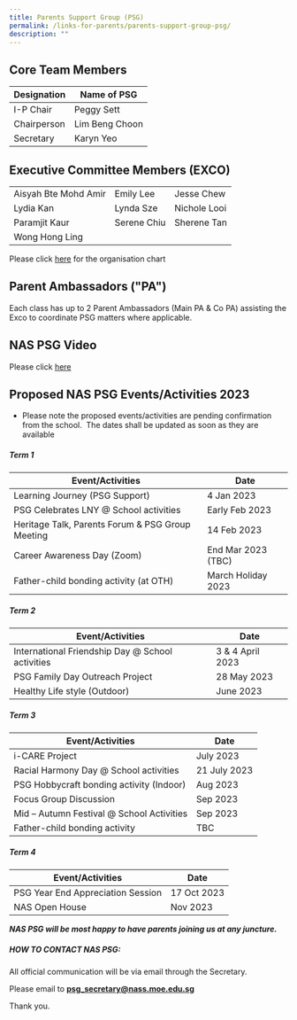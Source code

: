 ```yaml
---
title: Parents Support Group (PSG)
permalink: /links-for-parents/parents-support-group-psg/
description: ""
---
```

Core Team Members
-----------------
| Designation |Name of PSG |
| -------- | -------- |
| I-P Chair | Peggy Sett |
| Chairperson | Lim Beng Choon |
| Secretary | Karyn Yeo |



Executive Committee Members (EXCO)
----------------------------------

||||
|-|-|-|
|Aisyah Bte Mohd Amir|Emily Lee|Jesse Chew|
|Lydia Kan|Lynda Sze|Nichole Looi|
|Paramjit Kaur|Serene Chiu|Sherene Tan
|Wong Hong Ling|||

  

Please click [here](https://drive.google.com/file/d/1ffPOqqLj18YNNLWvUZ3Us9eMMC7WaLXB/view) for the organisation chart  
  
  

Parent Ambassadors ("PA")
-------------------------

  

Each class has up to 2 Parent Ambassadors (Main PA & Co PA) assisting the Exco to coordinate PSG matters where applicable.

  

NAS PSG Video
-------------

  
Please click [here](https://drive.google.com/file/d/1wb1cq5ZZISQ2LuE9jO4T8a7ZzUeCq7D4/view)  
  

Proposed NAS PSG Events/Activities 2023
-------------------------

  * Please note the proposed events/activities are pending confirmation from the school.&nbsp; The dates shall be updated as soon as they are available

##### Term 1
|Event/Activities|Date|
|-|-|
|Learning Journey (PSG Support)|4 Jan 2023|
|PSG Celebrates LNY @ School activities|Early Feb 2023|
|Heritage Talk, Parents Forum & PSG Group Meeting|14 Feb 2023|
|Career Awareness Day (Zoom)|End Mar 2023 (TBC)|
|Father-child bonding activity (at OTH)|March Holiday 2023|
##### Term 2
|Event/Activities|Date|
|-|-|
|International Friendship Day @ School activities|3 & 4 April 2023|
|PSG Family Day Outreach Project|28 May 2023|
|Healthy Life style (Outdoor)|June 2023|
##### Term 3
|Event/Activities|Date|
|-|-|
|i-CARE Project|July 2023|
|Racial Harmony Day @ School activities|21 July 2023|
|PSG Hobbycraft bonding activity (Indoor)|Aug 2023|
|Focus Group Discussion|Sep 2023|
|Mid – Autumn Festival @ School Activities|Sep 2023|
|Father-child bonding activity|TBC|
##### Term 4
|Event/Activities|Date|
|-|-|
|PSG Year End Appreciation Session|17 Oct 2023|
|NAS Open House|Nov 2023|



  
  

**_NAS PSG will be most happy to have parents joining us at any juncture._**

##### **HOW TO CONTACT NAS PSG:**

All official communication will be via email through the Secretary.

Please email to
[**psg\_secretary@nass.moe.edu.sg**](mailto:psg_secretary@nass.moe.edu.sg)

Thank you.